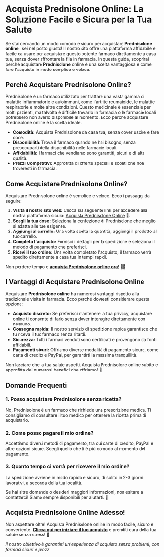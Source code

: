 # Acquista Prednisolone Online: La Soluzione Facile e Sicura per la Tua Salute

Se stai cercando un modo comodo e sicuro per acquistare **Prednisolone online** , sei nel posto giusto! Il nostro sito offre una piattaforma affidabile e facile da usare per acquistare questo potente farmaco direttamente a casa tua, senza dover affrontare la fila in farmacia. In questa guida, scoprirai perché acquistare **Prednisolone** online è una scelta vantaggiosa e come fare l'acquisto in modo semplice e veloce.

## Perché Acquistare Prednisolone Online?

Prednisolone è un farmaco utilizzato per trattare una vasta gamma di malattie infiammatorie e autoimmuni, come l'artrite reumatoide, le malattie respiratorie e molte altre condizioni. Questo medicinale è essenziale per molti pazienti, ma talvolta è difficile trovarlo in farmacia o le farmacie locali potrebbero non averlo disponibile al momento. Ecco perché acquistare Prednisolone online è la scelta ideale.

- **Comodità:** Acquista Prednisolone da casa tua, senza dover uscire e fare code.
- **Disponibilità:** Trova il farmaco quando ne hai bisogno, senza preoccuparti della disponibilità nelle farmacie locali.
- **Affidabilità:** I farmaci che vendiamo sono garantiti, sicuri e di alta qualità.
- **Prezzi Competitivi:** Approfitta di offerte speciali e sconti che non troveresti in farmacia.

## Come Acquistare Prednisolone Online?

Acquistare Prednisolone online è semplice e veloce. Ecco i passaggi da seguire:

1. **Visita il nostro sito web:** Clicca sul seguente link per accedere alla nostra piattaforma sicura: [Acquista Prednisolone Online](https://tinyurl.com/prednisolonebuyonline) 🚀.
2. **Scegli la tua dose:** Seleziona la confezione di Prednisolone che meglio si adatta alle tue esigenze.
3. **Aggiungi al carrello:** Una volta scelta la quantità, aggiungi il prodotto al tuo carrello.
4. **Completa l'acquisto:** Fornisci i dettagli per la spedizione e seleziona il metodo di pagamento che preferisci.
5. **Ricevi il tuo ordine:** Una volta completato l'acquisto, il farmaco verrà spedito direttamente a casa tua in tempi rapidi.

Non perdere tempo e [**acquista Prednisolone online ora**!](https://tinyurl.com/prednisolonebuyonline) 🏃‍♂️

## I Vantaggi di Acquistare Prednisolone Online

Acquistare **Prednisolone online** ha numerosi vantaggi rispetto alla tradizionale visita in farmacia. Ecco perché dovresti considerare questa opzione:

- **Acquisto discreto:** Se preferisci mantenere la tua privacy, acquistare online ti consente di farlo senza dover interagire direttamente con nessuno.
- **Consegna rapida:** Il nostro servizio di spedizione rapida garantisce che tu riceva il tuo farmaco senza ritardi.
- **Sicurezza:** Tutti i farmaci venduti sono certificati e provengono da fonti affidabili.
- **Pagamenti sicuri:** Offriamo diverse modalità di pagamento sicure, come carta di credito e PayPal, per garantirti la massima tranquillità.

Non lasciare che la tua salute aspetti. Acquista Prednisolone online subito e approfitta dei numerosi benefici che offriamo! 🛒

## Domande Frequenti

### 1. Posso acquistare Prednisolone senza ricetta?

No, Prednisolone è un farmaco che richiede una prescrizione medica. Ti consigliamo di consultare il tuo medico per ottenere la ricetta prima di acquistarlo.

### 2. Come posso pagare il mio ordine?

Accettiamo diversi metodi di pagamento, tra cui carte di credito, PayPal e altre opzioni sicure. Scegli quello che ti è più comodo al momento del pagamento.

### 3. Quanto tempo ci vorrà per ricevere il mio ordine?

La spedizione avviene in modo rapido e sicuro, di solito in 2-3 giorni lavorativi, a seconda della tua località.

Se hai altre domande o desideri maggiori informazioni, non esitare a contattarci! Siamo sempre disponibili per aiutarti. 🌟

## Acquista Prednisolone Online Adesso!

Non aspettare oltre! Acquista Prednisolone online in modo facile, sicuro e conveniente. [**Clicca qui per iniziare il tuo acquisto**](https://tinyurl.com/prednisolonebuyonline) e prenditi cura della tua salute senza stress! 💊

_Il nostro obiettivo è garantirti un'esperienza di acquisto senza problemi, con farmaci sicuri e prezz_
